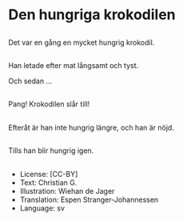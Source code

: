 # Den hungriga krokodilen

##
Det var en gång en mycket hungrig krokodil.

##
Han letade efter mat långsamt och tyst.

Och sedan ...

##
Pang! Krokodilen slår till!

##
Efteråt är han inte hungrig längre, och han är nöjd.

##
Tills han blir hungrig igen.

##
* License: [CC-BY]
* Text: Christian G.
* Illustration: Wiehan de Jager
* Translation: Espen Stranger-Johannessen
* Language: sv
